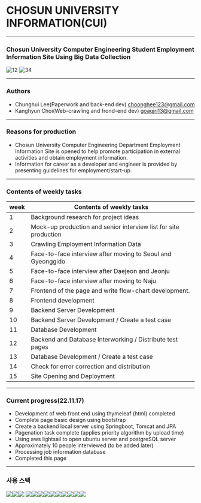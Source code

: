 # CHOSUN UNIVERSITY INFORMATION(CUI)
---
### Chosun University Computer Engineering Student Employment Information Site Using Big Data Collection

![12](https://user-images.githubusercontent.com/97272787/202378689-abe34e36-a413-4640-85f9-d670da34a7fe.png)
![34](https://user-images.githubusercontent.com/97272787/202378695-3c22ac23-a351-4818-ab1d-a12ab4015192.png)


---

### Authors
- Chunghui Lee(Paperwork and back-end dev) choonghee123@gmail.com
- Kanghyun Choi(Web-crawling and frond-end dev) goaqjrj13@gmail.com

---

### Reasons for production
-  Chosun University Computer Engineering Department Employment Information Site is opened to help promote participation in external activities and obtain employment information.
-  Information for career as a developer and engineer is provided by presenting guidelines for employment/start-up.

---
### Contents of weekly tasks
|week|Contents of weekly tasks|
|---|---|
|1|Background research for project ideas|
|2|Mock-up production and senior interview list for site production|
|3|Crawling Employment Information Data|
|4|Face-to-face interview after moving to Seoul and Gyeonggido|
|5|Face-to-face interview after Daejeon and Jeonju|
|6|Face-to-face interview after moving to Naju|
|7|Frontend of the page and write flow-chart development.|
|8|Frontend development|
|9|Backend Server Development|
|10|Backend Server Development / Create a test case|
|11|Database Development|
|12|Backend and Database Interworking / Distribute test pages|
|13|Database Development / Create a test case|
|14|Check for error correction and distribution|
|15|Site Opening and Deployment|

---
### Current progress(22.11.17)
- Development of web front end using thymeleaf (html) completed
- Complete page basic design using bootstrap
- Create a backend local server using Springboot, Tomcat and JPA
- Pagenation task complete (applies priority algorithm by upload time)
- Using aws lightsail to open ubuntu server and postgreSQL server
- Approximately 10 people interviewed (to be added later)
- Processing job information database
- Completed this page


---

### 사용 스택

<img src="https://img.shields.io/badge/JAVA-007396?style=for-the-badge&logo=java&logoColor=white"><img src="https://img.shields.io/badge/Spring Boot-6DB33F?style=for-the-badge&logo=Spring Boot&logoColor=white"><img src="https://img.shields.io/badge/Spring-6DB33F?style=for-the-badge&logo=Spring&logoColor=white">
<img src="https://img.shields.io/badge/PostgreSQL-4169E1?style=for-the-badge&logo=PostgreSQL&logoColor=white"><img src="https://img.shields.io/badge/Ubuntu-E95420?style=for-the-badge&logo=Ubuntu&logoColor=white"><img src="https://img.shields.io/badge/html-E34F26?style=for-the-badge&logo=html5&logoColor=white"><img src="https://img.shields.io/badge/Thymeleaf-005F0F?style=for-the-badge&logo=Thymeleaf&logoColor=white"><img src="https://img.shields.io/badge/bootstrap-7952B3?style=for-the-badge&logo=bootstrap&logoColor=white"><img src="https://img.shields.io/badge/linux-FCC624?style=for-the-badge&logo=linux&logoColor=black"><img src="https://img.shields.io/badge/aws-232F3E?style=for-the-badge&logo=aws&logoColor=white"><img src="https://img.shields.io/badge/apache tomcat-F8DC75?style=for-the-badge&logo=apachetomcat&logoColor=white"><img src="https://img.shields.io/badge/github-181717?style=for-the-badge&logo=github&logoColor=white"><img src="https://img.shields.io/badge/IntelliJ IDEA-000000?style=for-the-badge&logo=IntelliJ IDEA&logoColor=white">
